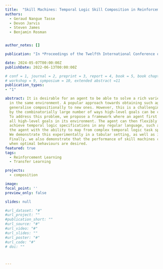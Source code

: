 ```yaml
---
title:  "Skill Machines: Temporal Logic Skill Composition in Reinforcement Learning"
authors:
  - Geraud Nangue Tasse
  - Devon Jarvis  
  - Steven James
  - Benjamin Rosman


author_notes: []

publication: "In *Proceedings of the Twelfth International Conference on Learning Representations*"

date: 2024-05-07T00:00:00Z
publishDate: 2022-06-13T00:00:00Z

# conf = 1, journal = 2, preprint = 3, report = 4, book = 5, book chapter = 6, thesis = 7, patent = 9
# workshop = 9, symposium = 10, extended abstract =11
publication_types:
- "1"

abstract: It is desirable for an agent to be able to solve a rich variety of problems that can be specified through language
  in the same environment. A popular approach towards obtaining such agents is to reuse skills learned in prior tasks to 
  generalise compositionally to new ones. However, this is a challenging problem due to the curse of dimensionality induced
  by the combinatorially large number of ways high-level goals can be combined both logically and temporally in language.
  To address this problem, we propose a framework where an agent first learns a sufficient set of skill primitives to achieve
  all high-level goals in its environment. The agent can then flexibly compose them both logically and temporally to provably
  achieve temporal logic specifications in any regular language, such as regular fragments of linear temporal logic. This provides
  the agent with the ability to map from complex temporal logic task specifications to near-optimal behaviours zero-shot. 
  We demonstrate this experimentally in a tabular setting, as well as in a high-dimensional video game and continuous control environment.
  Finally, we also demonstrate that the performance of skill machines can be improved with regular off-policy reinforcement learning algorithms
  when optimal behaviours are desired.
featured: true
tags:
  - Reinforcement Learning
  - Transfer Learning

projects:
  - composition

image:
focal_point: ''
preview_only: false

slides: null

#url_dataset: "#"
#url_project: ""
#publication_short: ""
#url_source: "#"
#url_video: "#"
#url_slides: ""
#url_poster: "#"
#url_code: "#"
# doi: ""



---
```


